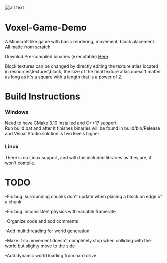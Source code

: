 ![alt text](https://yt3.ggpht.com/ytc/AKedOLSQvjKGIF-QWrv9fOuUKHzTPdOY_83WCK-fl1Hn=s900-c-k-c0x00ffffff-no-rj)

# Voxel-Game-Demo
 A Minecraft like game with basic rendering, movement, block placement.. All made from scratch
 
 Downlod Pre-compiled binaries (executable) [Here](https://github.com/aaron-nuy/Voxel-Game-Demo/releases/tag/v0.1.0-alpha).
 
 Block textures can be changed by directly editing the texture atlas located in resources\textures\block, the size of the final texture atlas doesn't matter as long as it's a square with a length that is a power of 2.
 
# Build Instructions
 ### Windows
  Need to have CMake 3.10 installed and C++17 support<br/>
  Run build.bat and after it finishes binaries will be found in build/bin/Release and Visual Studio solution is two levels higher
  
  
 ### Linux
  There is no Linux support, and with the included libraries as they are, it won't compile.
 
 
# TODO
 -Fix bug: surrounding chunks don't update when placing a block on edge of a chunk
 
 
  -Fix bug: inconsistent physics with variable framerate
  
 
 -Organize code and add comments
 
 
 -Add multithreading for world generation
 
 
 -Make it so movement doesn't completely stop when colliding with the world but slighty move to the side
 
 
 -Add dynamic world loading from hard drive
 
 
 

